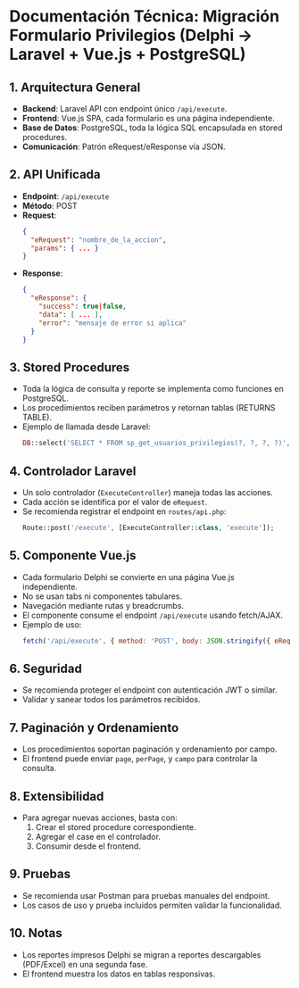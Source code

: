 # Documentación Técnica: Migración Formulario Privilegios (Delphi → Laravel + Vue.js + PostgreSQL)

## 1. Arquitectura General
- **Backend**: Laravel API con endpoint único `/api/execute`.
- **Frontend**: Vue.js SPA, cada formulario es una página independiente.
- **Base de Datos**: PostgreSQL, toda la lógica SQL encapsulada en stored procedures.
- **Comunicación**: Patrón eRequest/eResponse vía JSON.

## 2. API Unificada
- **Endpoint**: `/api/execute`
- **Método**: POST
- **Request**:
  ```json
  {
    "eRequest": "nombre_de_la_accion",
    "params": { ... }
  }
  ```
- **Response**:
  ```json
  {
    "eResponse": {
      "success": true|false,
      "data": [ ... ],
      "error": "mensaje de error si aplica"
    }
  }
  ```

## 3. Stored Procedures
- Toda la lógica de consulta y reporte se implementa como funciones en PostgreSQL.
- Los procedimientos reciben parámetros y retornan tablas (RETURNS TABLE).
- Ejemplo de llamada desde Laravel:
  ```php
  DB::select('SELECT * FROM sp_get_usuarios_privilegios(?, ?, ?, ?)', [$campo, $filtro, $offset, $limit]);
  ```

## 4. Controlador Laravel
- Un solo controlador (`ExecuteController`) maneja todas las acciones.
- Cada acción se identifica por el valor de `eRequest`.
- Se recomienda registrar el endpoint en `routes/api.php`:
  ```php
  Route::post('/execute', [ExecuteController::class, 'execute']);
  ```

## 5. Componente Vue.js
- Cada formulario Delphi se convierte en una página Vue.js independiente.
- No se usan tabs ni componentes tabulares.
- Navegación mediante rutas y breadcrumbs.
- El componente consume el endpoint `/api/execute` usando fetch/AJAX.
- Ejemplo de uso:
  ```js
  fetch('/api/execute', { method: 'POST', body: JSON.stringify({ eRequest: 'getUsuariosPrivilegios', params: { ... } }) })
  ```

## 6. Seguridad
- Se recomienda proteger el endpoint con autenticación JWT o similar.
- Validar y sanear todos los parámetros recibidos.

## 7. Paginación y Ordenamiento
- Los procedimientos soportan paginación y ordenamiento por campo.
- El frontend puede enviar `page`, `perPage`, y `campo` para controlar la consulta.

## 8. Extensibilidad
- Para agregar nuevas acciones, basta con:
  1. Crear el stored procedure correspondiente.
  2. Agregar el case en el controlador.
  3. Consumir desde el frontend.

## 9. Pruebas
- Se recomienda usar Postman para pruebas manuales del endpoint.
- Los casos de uso y prueba incluidos permiten validar la funcionalidad.

## 10. Notas
- Los reportes impresos Delphi se migran a reportes descargables (PDF/Excel) en una segunda fase.
- El frontend muestra los datos en tablas responsivas.
